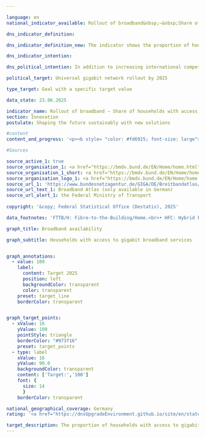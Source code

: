 ```yaml
---

language: en        
national_indicator_available: Rollout of broadband&nbsp;–&nbsp;Share of households with access to gigabit broadband services        

dns_indicator_definition:         

dns_indicator_definition_new: The indicator shows the proportion of households with access to gigabit broadband (in per cent). It shows the development of technically installed broadband availability among households in Germany for gigabit connections (≥ 1,000&nbsp;<abbr title="Megabit per second" tabindex="0">Mbit/s</abbr>) via pure fibre optic networks (<abbr title="Fibre-to-the-Building/Fibre-to-the-Home" tabindex="0">FTTB/H</abbr>), cable television (<abbr title="Cable television" tabindex="0">CATV</abbr>) and all wired technologies.        

dns_indicator_intention:         

dns_political_intention: In addition to increasing international competitiveness, the expansion of broadband availability at gigabit speeds should enable equal living conditions in Germany. In order to achieve these goals, in addition to the predominantly private-sector expansion, state funding measures should also support the expansion in uneconomical areas.        

political_target: Universal gigabit network rollout by 2025        

type_target: Goal with a specific target value        

data_state: 23.06.2025        

indicator_name: Rollout of broadband – Share of households with access to gigabit broadband services        
section: Innovation        
postulate: Shaping the future sustainably with new solutions        

#content         
content_and_progress: '<p><b style= "color: #fd6925; font-size: large">9.1.b Rollout of broadband&nbsp;–&nbsp;Share of households with access to gigabit broadband services</b><br><br>The indicator reflects the availability of broadband connections with a downstream speed of at least 1,000&nbsp;<abbr title="Megabit per second" tabindex="0">Mbit/s</abbr> (gigabit) in German private households. It covers wired technologies such as fibre to the building or home (<abbr title="Fibre-to-the-Building/Fibre-to-the-Home" tabindex="0">FTTB/H</abbr>) and hybrid fibre coaxial (HFC, formerly cable television). The data basis for the analysis is regularly updated coverage data from over 150&nbsp;telecommunications providers.<br><br>As of the end of 2024, fibre connections offering speeds of at least 1,000&nbsp;<abbr title="Megabit per second" tabindex="0">Mbit/s</abbr> are available to 39.8&nbsp;% of households in Germany. Between 2015&nbsp;and 2024, the availability of <abbr title="Fibre-to-the-Building/Fibre-to-the-Home" tabindex="0">FTTB/H</abbr> connections with at least 1,000&nbsp;<abbr title="Megabit per second" tabindex="0">Mbit/s</abbr> increased by 33.1&nbsp;percentage points, representing an almost sixfold rise (+494&nbsp;%). From the end of 2018&nbsp;to the end of 2024, the proportion of households with access to 1,000&nbsp;<abbr title="Megabit per second" tabindex="0">Mbit/s</abbr> via HFC rose from 23.7&nbsp;% to 62.4&nbsp;%, more than doubling (+163&nbsp;%). Altogether, by the end of 2024, gigabit-capable wired connections are available to 77.9&nbsp;% of all private households.<br><br>Gigabit broadband availability across all wired technologies is particularly concentrated in densely populated areas. In such areas, 90.4&nbsp;% of households have access to at least one gigabit connection. In medium-density areas, the proportion is significantly lower at 76.9&nbsp;%, and in sparsely populated areas, availability is only 51.5&nbsp;%.<br><br>When considering only gigabit fibre connections, the regional disparity is less pronounced: By the end of 2024, 42.5&nbsp;% of households in densely populated areas have access to a gigabit-capable fibre connection. In both medium- and low-density areas, the proportion is around 38&nbsp;%.<br><br>There are also differences in availability across the Länder. Among the larger territorial states, Schleswig-Holstein reports the highest proportion of households with access to gigabit connections via all technologies, at 91.6&nbsp;% in 2024, followed by Lower Saxony with 86.3&nbsp;%. The lowest availability is in Thuringia (55.7&nbsp;%), followed by Saxony-Anhalt (62.8&nbsp;%). In comparison, the three city-states — Berlin, Bremen, and Hamburg — each have a gigabit availability rate of over 95&nbsp;%, significantly exceeding the national average for densely populated areas.<br><br>Despite the progress made, the political target of nationwide fixed-line gigabit coverage by 2025&nbsp;is unlikely to be fully achieved.</p>'                

#Sources        

source_active_1: true
source_organisation_1: <a href="https://bmdv.bund.de/EN/Home/home.html" target="_blank" onclick="return confirm_alert('the Federal Ministry of Transport', 'En')">Federal Ministry of Transport</a>
source_organisation_1_short: <a href="https://bmdv.bund.de/EN/Home/home.html" target="_blank" onclick="return confirm_alert('the Federal Ministry of Transport', 'En')">Federal Ministry of Transport</a>
source_organisation_logo_1: <a href="https://bmdv.bund.de/EN/Home/home.html" target="_blank" onclick="return confirm_alert('the Federal Ministry of Transport', 'En')"><img src="https://dnsTestEnvironment.github.io/dns-indicators/public/OrgImgEn/bmv.png" alt="Federal Ministry of Transport" title=" Click here to visit the homepage of the organizationFederal Ministry of Transport" style="height:60px; width:148px; border:transparent"/></a>
source_url_1: 'https://www.bundesnetzagentur.de/GIGA/DE/Breitbandatlas/start.html'
source_url_text_1: Broadband Atlas (only available in German)
source_url_alert_1: the Federal Ministry of Transport
        
copyright: '&copy; Federal Statistical Office (Destatis), 2025'        

data_footnotes: 'FTTB/H: Fibre-to-the-Building/Home.<br>• HFC: Hybrid Fiber Coax (formerly CATV: Cable Television).<br>• No data could be provided for the end of 2021&nbsp;due to the change in processes as a result of new legal requirements and the takeover of the survey by the Federal Network Agency.'        

graph_title: Broadband availability        

graph_subtitle: Households with access to gigabit broadband services        


graph_annotations:
  - value: 100
    label:
      content: Target 2025
      position: left
      backgroundColor: transparent
      color: transparent
    preset: target_line
    borderColor: transparent        


graph_target_points:
  - xValue: 16
    yValue: 100
    pointStyle: triangle
    borderColor: "#973f16"
    preset: target_points
  - type: label
    xValue: 16
    yValue: 90.0
    backgroundColor: transparent
    content: ['Target:','100']
    font: {
      size: 14
      }
    borderColor: transparent                

national_geographical_coverage: Germany        
rating: '<a href="https://dnsUpgradeEnvironment.github.io/site/en/status"><img src="https://sdg-indikatoren.de/public/Wettersymbole/Wolke.png" title="Although the indicator has in 2024 been moving in the desired direction toward the target, if the trend had to continued, the target would have been missed in the target year by more than 20% of the difference between the target value and the value at that time." alt="Weathersymbol: cloud"/></a>'        

target_description: The proportion of households with access to gigabit broadband is to be increased to 100&nbsp;per cent by 2025.<br><br>Based on the target formulation, if the average increase of the years 2019&nbsp;to 2024&nbsp;continues (the values of the second half of the year are taken into account in each case), only around 85&nbsp;per cent of households will have a corresponding connection by 2025. Indicator 9.1.b is rated as "Cloud" for the year 2024.        
---
```


